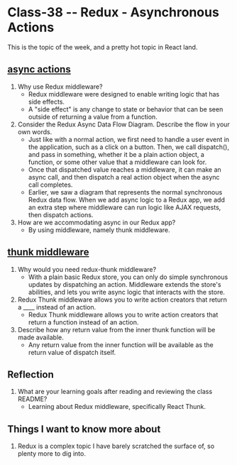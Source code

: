 # Class-38 -- Redux - Asynchronous Actions

This is the topic of the week, and a pretty hot topic in React land.

## [async actions](https://redux.js.org/tutorials/fundamentals/part-6-async-logic)

1. Why use Redux middleware?
    * Redux middleware were designed to enable writing logic that has side effects.
    * A "side effect" is any change to state or behavior that can be seen outside of returning a value from a function.
2. Consider the Redux Async Data Flow Diagram. Describe the flow in your own words.
    * Just like with a normal action, we first need to handle a user event in the application, such as a click on a button. Then, we call dispatch(), and pass in something, whether it be a plain action object, a function, or some other value that a middleware can look for.
    * Once that dispatched value reaches a middleware, it can make an async call, and then dispatch a real action object when the async call completes.
    * Earlier, we saw a diagram that represents the normal synchronous Redux data flow. When we add async logic to a Redux app, we add an extra step where middleware can run logic like AJAX requests, then dispatch actions.
3. How are we accommodating async in our Redux app?
    * By using middleware, namely thunk middleware.

## [thunk middleware](https://github.com/reduxjs/redux-thunk)

1. Why would you need redux-thunk middleware?
    * With a plain basic Redux store, you can only do simple synchronous updates by dispatching an action. Middleware extends the store's abilities, and lets you write async logic that interacts with the store.
2. Redux Thunk middleware allows you to write action creators that return a ____ instead of an action.
    * Redux Thunk middleware allows you to write action creators that return a function instead of an action.
3. Describe how any return value from the inner thunk function will be made available.
    * Any return value from the inner function will be available as the return value of dispatch itself.

## Reflection

1. What are your learning goals after reading and reviewing the class README?
    * Learning about Redux middleware, specifically React Thunk.

## Things I want to know more about

1. Redux is a complex topic I have barely scratched the surface of, so plenty more to dig into.